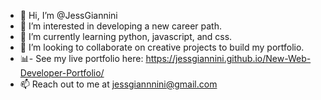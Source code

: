 - 👋 Hi, I’m @JessGiannini
- 👀 I’m interested in developing a new career path.
- 🌱 I’m currently learning python, javascript, and css.
- 💞️ I’m looking to collaborate on creative projects to build my portfolio.
- 📊- See my live portfolio here:  https://jessgiannini.github.io/New-Web-Developer-Portfolio/
- 📫 Reach out to me at jessgiannnini@gmail.com

<!---
JessGiannini/JessGiannini is a ✨ special ✨ repository because its `README.md` (this file) appears on your GitHub profile.
You can click the Preview link to take a look at your changes.
--->
